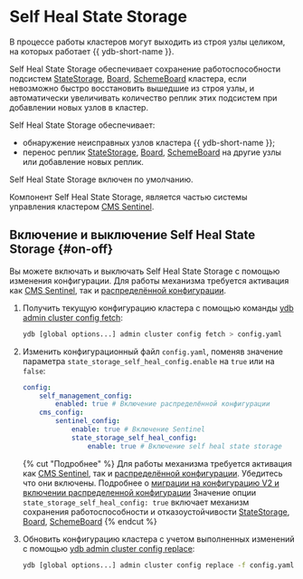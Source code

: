 # Self Heal State Storage

В процессе работы кластеров могут выходить из строя узлы целиком, на которых работает {{ ydb-short-name }}.

Self Heal State Storage обеспечивает сохранение работоспособности подсистем [StateStorage](../../concepts/glossary.md#state-storage), [Board](../../concepts/glossary.md#board), [SchemeBoard](../../concepts/glossary.md#scheme-board) кластера, если невозможно быстро восстановить вышедшие из строя узлы, и автоматически увеличивать количество реплик этих подсистем при добавлении новых узлов в кластер.

Self Heal State Storage обеспечивает:

* обнаружение неисправных узлов кластера {{ ydb-short-name }};
* перенос реплик [StateStorage](../../concepts/glossary.md#state-storage), [Board](../../concepts/glossary.md#board), [SchemeBoard](../../concepts/glossary.md#scheme-board) на другие узлы или добавление новых реплик.

Self Heal State Storage  включен по умолчанию.

Компонент Self Heal State Storage, является частью системы управления кластером [CMS Sentinel](../../concepts/glossary.md#cms).

## Включение и выключение Self Heal State Storage {#on-off}

Вы можете включать и выключать Self Heal State Storage с помощью изменения конфигурации.
Для работы механизма требуется активация как [CMS Sentinel](../../concepts/glossary.md#cms), так и [распределённой конфигурации](../../concepts/glossary.md#distributed-configuration).

1. Получить текущую конфигурацию кластера с помощью команды [ydb admin cluster config fetch](../../reference/ydb-cli/commands/configuration/cluster/fetch.md):

    ```bash
    ydb [global options...] admin cluster config fetch > config.yaml
    ```

2. Изменить конфигурационный файл `config.yaml`, поменяв значение параметра `state_storage_self_heal_config.enable` на `true` или на `false`:

    ```yaml
    config:
        self_management_config:
            enabled: true # Включение распределённой конфигурации
        cms_config:
            sentinel_config:
                enable: true # Включение Sentinel
                state_storage_self_heal_config:
                    enable: true # Включение self heal state storage
    ```

    {% cut "Подробнее" %}
        Для работы механизма требуется активация как [CMS Sentinel](../../concepts/glossary.md#cms), так и [распределённой конфигурации](../../concepts/glossary.md#distributed-configuration). Убедитесь что они включены.
        Подробнее о [миграции на конфигурацию V2 и включении распределенной конфигурации](../../devops/configuration-management/migration/migration-to-v2.md)
        Значение опции `state_storage_self_heal_config: true` включает механизм сохранения работоспособности и отказоустойчивости [StateStorage](../../concepts/glossary.md#state-storage), [Board](../../concepts/glossary.md#board), [SchemeBoard](../../concepts/glossary.md#scheme-board)
    {% endcut %}

3. Обновить конфигурацию кластера с учетом выполненных изменений с помощью [ydb admin cluster config replace](../../reference/ydb-cli/commands/configuration/cluster/replace.md):

    ```bash
    ydb [global options...] admin cluster config replace -f config.yaml
    ```
